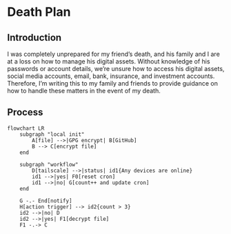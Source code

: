 # Death Plan

## Introduction

I was completely unprepared for my friend’s death, and his family and I are at a loss on how to manage his digital
assets. Without knowledge of his passwords or account details, we’re unsure how to access his digital assets, social
media accounts, email, bank, insurance, and investment accounts.
Therefore, I’m writing this to my family and friends to provide guidance on how to handle these matters in the event of
my death.

## Process

```mermaid
flowchart LR
    subgraph "local init"
        A[file] -->|GPG encrypt| B[GitHub]
        B --> C[encrypt file]
    end

    subgraph "workflow"
        D[tailscale] -->|status| id1{Any devices are online}
        id1 -->|yes| F0[reset cron]
        id1 -->|no| G[count++ and update cron]
    end

    G -.- End[notify]
    H[action trigger] --> id2{count > 3}
    id2 -->|no| D
    id2 -->|yes| F1[decrypt file]
    F1 -.-> C
```
